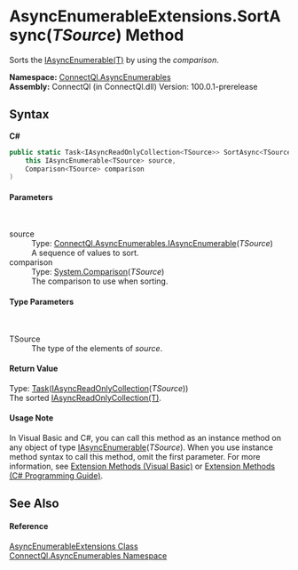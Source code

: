 # AsyncEnumerableExtensions.SortAsync(*TSource*) Method 
 

Sorts the <a href="T_ConnectQl_AsyncEnumerables_IAsyncEnumerable_1">IAsyncEnumerable(T)</a> by using the *comparison*.

**Namespace:**&nbsp;<a href="N_ConnectQl_AsyncEnumerables">ConnectQl.AsyncEnumerables</a><br />**Assembly:**&nbsp;ConnectQl (in ConnectQl.dll) Version: 100.0.1-prerelease

## Syntax

**C#**<br />
``` C#
public static Task<IAsyncReadOnlyCollection<TSource>> SortAsync<TSource>(
	this IAsyncEnumerable<TSource> source,
	Comparison<TSource> comparison
)

```


#### Parameters
&nbsp;<dl><dt>source</dt><dd>Type: <a href="T_ConnectQl_AsyncEnumerables_IAsyncEnumerable_1">ConnectQl.AsyncEnumerables.IAsyncEnumerable</a>(*TSource*)<br />A sequence of values to sort.</dd><dt>comparison</dt><dd>Type: <a href="http://msdn2.microsoft.com/en-us/library/tfakywbh" target="_blank">System.Comparison</a>(*TSource*)<br />The comparison to use when sorting.</dd></dl>

#### Type Parameters
&nbsp;<dl><dt>TSource</dt><dd>The type of the elements of *source*.</dd></dl>

#### Return Value
Type: <a href="http://msdn2.microsoft.com/en-us/library/dd321424" target="_blank">Task</a>(<a href="T_ConnectQl_AsyncEnumerables_IAsyncReadOnlyCollection_1">IAsyncReadOnlyCollection</a>(*TSource*))<br />The sorted <a href="T_ConnectQl_AsyncEnumerables_IAsyncReadOnlyCollection_1">IAsyncReadOnlyCollection(T)</a>.

#### Usage Note
In Visual Basic and C#, you can call this method as an instance method on any object of type <a href="T_ConnectQl_AsyncEnumerables_IAsyncEnumerable_1">IAsyncEnumerable</a>(*TSource*). When you use instance method syntax to call this method, omit the first parameter. For more information, see <a href="http://msdn.microsoft.com/en-us/library/bb384936.aspx">Extension Methods (Visual Basic)</a> or <a href="http://msdn.microsoft.com/en-us/library/bb383977.aspx">Extension Methods (C# Programming Guide)</a>.

## See Also


#### Reference
<a href="T_ConnectQl_AsyncEnumerables_AsyncEnumerableExtensions">AsyncEnumerableExtensions Class</a><br /><a href="N_ConnectQl_AsyncEnumerables">ConnectQl.AsyncEnumerables Namespace</a><br />